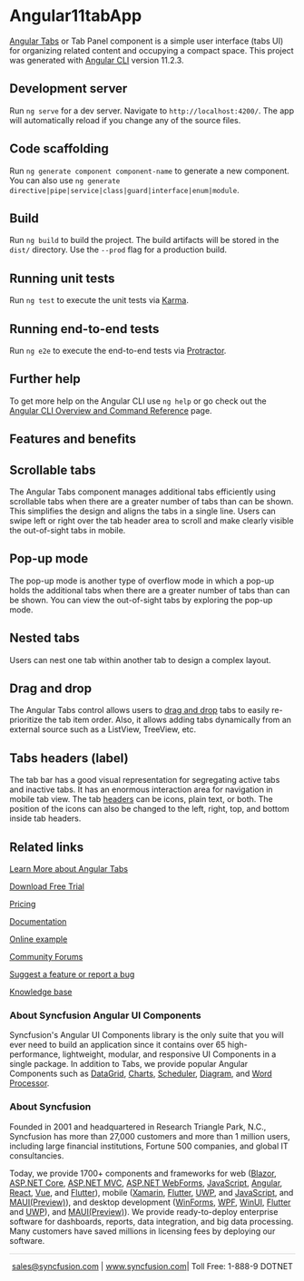 # Angular11tabApp

[Angular Tabs](https://www.syncfusion.com/angular-ui-components/angular-tabs?utm_source=github&utm_medium=listing&utm_campaign=angular-tabs-github-samples) or Tab Panel component is a simple user interface (tabs UI) for organizing related content and occupying a compact space. This project was generated with [Angular CLI](https://github.com/angular/angular-cli) version 11.2.3.

## Development server

Run `ng serve` for a dev server. Navigate to `http://localhost:4200/`. The app will automatically reload if you change any of the source files.

## Code scaffolding

Run `ng generate component component-name` to generate a new component. You can also use `ng generate directive|pipe|service|class|guard|interface|enum|module`.

## Build

Run `ng build` to build the project. The build artifacts will be stored in the `dist/` directory. Use the `--prod` flag for a production build.

## Running unit tests

Run `ng test` to execute the unit tests via [Karma](https://karma-runner.github.io).

## Running end-to-end tests

Run `ng e2e` to execute the end-to-end tests via [Protractor](http://www.protractortest.org/).

## Further help

To get more help on the Angular CLI use `ng help` or go check out the [Angular CLI Overview and Command Reference](https://angular.io/cli) page.

## Features and benefits
## Scrollable tabs

The Angular Tabs component manages additional tabs efficiently using scrollable tabs when there are a greater number of tabs than can be shown. This simplifies the design and aligns the tabs in a single line. Users can swipe left or right over the tab header area to scroll and make clearly visible the out-of-sight tabs in mobile.

## Pop-up mode

The pop-up mode is another type of overflow mode in which a pop-up holds the additional tabs when there are a greater number of tabs than can be shown. You can view the out-of-sight tabs by exploring the pop-up mode.

## Nested tabs

Users can nest one tab within another tab to design a complex layout.

## Drag and drop

The Angular Tabs control allows users to [drag and drop](https://ej2.syncfusion.com/angular/documentation/tab/drag-and-drop/) tabs to easily re-prioritize the tab item order. Also, it allows adding tabs dynamically from an external source such as a ListView, TreeView, etc.

## Tabs headers (label)

The tab bar has a good visual representation for segregating active tabs and inactive tabs. It has an enormous interaction area for navigation in mobile tab view. The tab [headers](https://ej2.syncfusion.com/angular/documentation/tab/header/) can be icons, plain text, or both. The position of the icons can also be changed to the left, right, top, and bottom inside tab headers.

## Related links
[Learn More about Angular Tabs](https://www.syncfusion.com/angular-ui-components/angular-tabs?utm_source=github&utm_medium=listing&utm_campaign=angular-tabs-github-samples)

[Download Free Trial](https://www.syncfusion.com/downloads/angular?utm_source=github&utm_medium=listing&utm_campaign=angular-tabs-github-samples)

[Pricing](https://www.syncfusion.com/sales/products/angular?utm_source=github&utm_medium=listing&utm_campaign=angular-tabs-github-samples)

[Documentation](https://ej2.syncfusion.com/angular/documentation/tabs/getting-started/?utm_source=github&utm_medium=listing&utm_campaign=angular-tabs-github-samples)

[Online example](https://ej2.syncfusion.com/angular/demos/#/material/tab/default?utm_source=github&utm_medium=listing&utm_campaign=angular-tabs-github-samples)

[Community Forums](https://www.syncfusion.com/forums/angular-components?utm_source=github&utm_medium=listing&utm_campaign=angular-tabs-github-samples)

[Suggest a feature or report a bug](https://www.syncfusion.com/feedback/angular?utm_source=github&utm_medium=listing&utm_campaign=angular-tabs-github-samples)

[Knowledge base](https://www.syncfusion.com/kb/angular-components?utm_source=github&utm_medium=listing&utm_campaign=angular-tabs-github-samples)

### About Syncfusion Angular UI Components

Syncfusion's Angular UI Components library is the only suite that you will ever need to build an application since it contains over 65 high-performance, lightweight, modular, and responsive UI Components in a single package. In addition to Tabs, we provide popular Angular Components such as [DataGrid](https://www.syncfusion.com/angular-ui-components/angular-grid?utm_source=github&utm_medium=listing&utm_campaign=angular-tabs-github-samples), [Charts](https://www.syncfusion.com/angular-ui-components/angular-charts?utm_source=github&utm_medium=listing&utm_campaign=angular-tabs-github-samples), [Scheduler](https://www.syncfusion.com/angular-ui-components/angular-scheduler?utm_source=github&utm_medium=listing&utm_campaign=angular-tabs-github-samples), [Diagram](https://www.syncfusion.com/angular-ui-components/angular-diagram?utm_source=github&utm_medium=listing&utm_campaign=angular-tabs-github-samples), and [Word Processor](https://www.syncfusion.com/angular-ui-components/angular-word-processor?utm_source=github&utm_medium=listing&utm_campaign=angular-tabs-github-samples).

### About Syncfusion

Founded in 2001 and headquartered in Research Triangle Park, N.C., Syncfusion has more than 27,000 customers and more than 1 million users, including large financial institutions, Fortune 500 companies, and global IT consultancies.

Today, we provide 1700+ components and frameworks for web ([Blazor](https://www.syncfusion.com/blazor-components?utm_source=github&utm_medium=listing&utm_campaign=angular-tabs-github-samples), [ASP.NET Core](https://www.syncfusion.com/aspnet-core-ui-controls?utm_source=github&utm_medium=listing&utm_campaign=angular-tabs-github-samples), [ASP.NET MVC](https://www.syncfusion.com/aspnet-mvc-ui-controls?utm_source=github&utm_medium=listing&utm_campaign=angular-tabs-github-samples), [ASP.NET WebForms](https://www.syncfusion.com/jquery/aspnet-webforms-ui-controls?utm_source=github&utm_medium=listing&utm_campaign=angular-tabs-github-samples), [JavaScript](https://www.syncfusion.com/javascript-ui-controls?utm_source=github&utm_medium=listing&utm_campaign=angular-tabs-github-samples), [Angular](https://www.syncfusion.com/angular-ui-components?utm_source=github&utm_medium=listing&utm_campaign=angular-tabs-github-samples), [React](https://www.syncfusion.com/react-ui-components?utm_source=github&utm_medium=listing&utm_campaign=angular-tabs-github-samples), [Vue](https://www.syncfusion.com/vue-ui-components?utm_source=github&utm_medium=listing&utm_campaign=angular-tabs-github-samples), and [Flutter](https://www.syncfusion.com/flutter-widgets?utm_source=github&utm_medium=listing&utm_campaign=angular-tabs-github-samples)), mobile ([Xamarin](https://www.syncfusion.com/xamarin-ui-controls?utm_source=github&utm_medium=listing&utm_campaign=angular-tabs-github-samples), [Flutter](https://www.syncfusion.com/flutter-widgets?utm_source=github&utm_medium=listing&utm_campaign=angular-tabs-github-samples), [UWP](https://www.syncfusion.com/uwp-ui-controls?utm_source=github&utm_medium=listing&utm_campaign=angular-tabs-github-samples), and [JavaScript](https://www.syncfusion.com/javascript-ui-controls?utm_source=github&utm_medium=listing&utm_campaign=angular-tabs-github-samples), and [MAUI(Preview)](https://www.syncfusion.com/maui-controls?utm_source=github&utm_medium=listing&utm_campaign=angular-tabs-github-samples)), and desktop development ([WinForms](https://www.syncfusion.com/winforms-ui-controls?utm_source=github&utm_medium=listing&utm_campaign=angular-tabs-github-samples), [WPF](https://www.syncfusion.com/wpf-controls?utm_source=github&utm_medium=listing&utm_campaign=angular-tabs-github-samples), [WinUI](https://www.syncfusion.com/winui-controls?utm_source=github&utm_medium=listing&utm_campaign=angular-tabs-github-samples), [Flutter](https://www.syncfusion.com/flutter-widgets?utm_source=github&utm_medium=listing&utm_campaign=angular-tabs-github-samples) and [UWP](https://www.syncfusion.com/uwp-ui-controls?utm_source=github&utm_medium=listing&utm_campaign=angular-tabs-github-samples)), and [MAUI(Preview)](https://www.syncfusion.com/maui-controls?utm_source=github&utm_medium=listing&utm_campaign=angular-tabs-github-samples)). We provide ready-to-deploy enterprise software for dashboards, reports, data integration, and big data processing. Many customers have saved millions in licensing fees by deploying our software.

<hr style="height:0.3px;border:none;color:lightgrey;background-color:lightgrey;" />

<p align="center">
<a href="mailto:sales@syncfusion.com?Subject=Syncfusion Angular Tabs - GitHub" target="_top">sales@syncfusion.com</a> | <a href="https://www.syncfusion.com?utm_source=github&utm_medium=listing&utm_campaign=angular-tabs-github-samples)">www.syncfusion.com</a>| Toll Free: 1-888-9 DOTNET <br>
</p>

